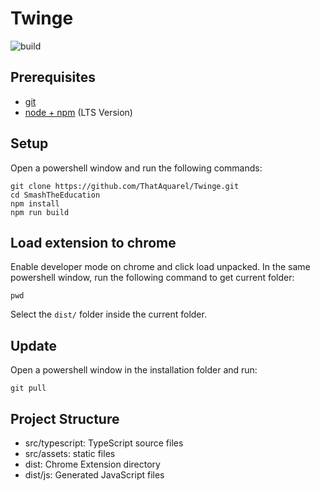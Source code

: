 # Twinge

![build](https://github.com/chibat/chrome-extension-typescript-starter/workflows/build/badge.svg)

## Prerequisites

* [git](https://git-scm.com/downloads)
* [node + npm](https://nodejs.org/) (LTS Version)

## Setup

Open a powershell window and run the following commands:
```
git clone https://github.com/ThatAquarel/Twinge.git
cd SmashTheEducation
npm install
npm run build
```

## Load extension to chrome

Enable developer mode on chrome and click load unpacked.
In the same powershell window, run the following command to get current folder:
```
pwd
```
Select the `dist/` folder inside the current folder.

## Update

Open a powershell window in the installation folder and run:
```
git pull
```

## Project Structure

* src/typescript: TypeScript source files
* src/assets: static files
* dist: Chrome Extension directory
* dist/js: Generated JavaScript files
